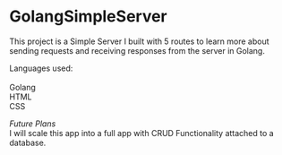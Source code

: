 # GolangSimpleServer


This project is a Simple Server I built with 5 routes to learn more about sending requests and receiving
 responses from the server in Golang.

Languages used:
<br><br>
Golang <br>
HTML <br>
CSS <br>

*Future Plans*
<br>
I will scale this app into a full app with CRUD Functionality attached to a database.
